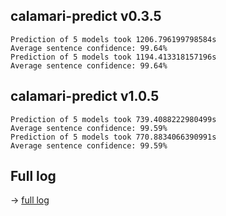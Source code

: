 calamari-predict v0.3.5
-----------------------
~~~
Prediction of 5 models took 1206.796199798584s
Average sentence confidence: 99.64%
Prediction of 5 models took 1194.413318157196s
Average sentence confidence: 99.64%
~~~

calamari-predict v1.0.5
-----------------------
~~~
Prediction of 5 models took 739.4088222980499s
Average sentence confidence: 99.59%
Prediction of 5 models took 770.8834066390991s
Average sentence confidence: 99.59%
~~~

Full log
--------
→ [full log](full-log.txt)

